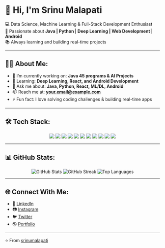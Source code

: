 # 👋 Hi, I'm Srinu Malapati

💻 Data Science, Machine Learning & Full-Stack Development Enthusiast  
🚀 Passionate about **Java | Python | Deep Learning | Web Development | Android**  
📚 Always learning and building real-time projects  

---

## 🧑‍💻 About Me:
- 🔭 I’m currently working on: **Java 45 programs & AI Projects**  
- 🌱 Learning: **Deep Learning, React, and Android Development**  
- 💬 Ask me about: **Java, Python, React, ML/DL, Android**  
- 📫 Reach me at: **your.email@example.com**  
- ⚡ Fun fact: I love solving coding challenges & building real-time apps  

---

## 🛠️ Tech Stack:

<p align="center">
  <img src="https://img.shields.io/badge/Java-007396?style=for-the-badge&logo=java&logoColor=white"/>
  <img src="https://img.shields.io/badge/Python-3776AB?style=for-the-badge&logo=python&logoColor=white"/>
  <img src="https://img.shields.io/badge/JavaScript-F7DF1E?style=for-the-badge&logo=javascript&logoColor=black"/>
  <img src="https://img.shields.io/badge/React-20232A?style=for-the-badge&logo=react&logoColor=61DAFB"/>
  <img src="https://img.shields.io/badge/Node.js-339933?style=for-the-badge&logo=node.js&logoColor=white"/>
  <img src="https://img.shields.io/badge/MySQL-4479A1?style=for-the-badge&logo=mysql&logoColor=white"/>
  <img src="https://img.shields.io/badge/TensorFlow-FF6F00?style=for-the-badge&logo=tensorflow&logoColor=white"/>
  <img src="https://img.shields.io/badge/Keras-D00000?style=for-the-badge&logo=keras&logoColor=white"/>
  <img src="https://img.shields.io/badge/Android-3DDC84?style=for-the-badge&logo=android&logoColor=white"/>
  <img src="https://img.shields.io/badge/HTML5-E34F26?style=for-the-badge&logo=html5&logoColor=white"/>
  <img src="https://img.shields.io/badge/CSS3-1572B6?style=for-the-badge&logo=css3&logoColor=white"/>
</p>

---

## 📊 GitHub Stats:

<p align="center">
  <img src="https://github-readme-stats.vercel.app/api?username=srinumalapati&show_icons=true&theme=radical" alt="GitHub Stats" />
  <img src="https://github-readme-streak-stats.herokuapp.com/?user=srinumalapati&theme=radical" alt="GitHub Streak" />
  <img src="https://github-readme-stats.vercel.app/api/top-langs/?username=srinumalapati&layout=compact&theme=radical" alt="Top Languages" />
</p>

---

## 🌐 Connect With Me:
- 💼 [LinkedIn](https://www.linkedin.com/)  
- 📷 [Instagram](https://instagram.com/)  
- 🐦 [Twitter](https://x.com/)  
- 🌎 [Portfolio](https://github.com/srinumalapati)  

---

⭐️ From [srinumalapati](https://github.com/srinumalapati)
